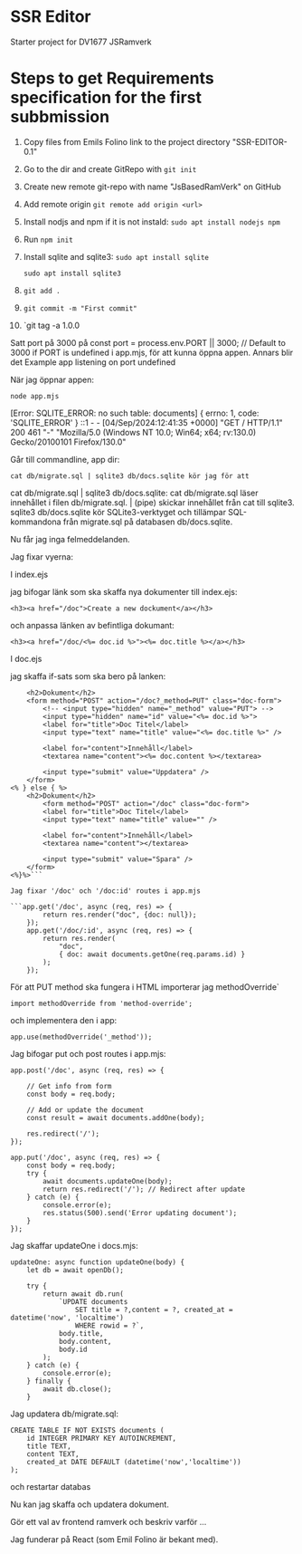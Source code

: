 # SSR Editor

Starter project for DV1677 JSRamverk

# Steps to get Requirements specification for the first subbmission

1. Copy files from Emils Folino link to the project directory "SSR-EDITOR-0.1"

2. Go to the dir and create GitRepo with `git init`

3. Create new remote git-repo with name "JsBasedRamVerk" on GitHub

4. Add remote origin `git remote add origin <url>`

5. Install nodjs and npm if it is not instald:
    `sudo apt install nodejs npm`

6. Run `npm init`

7. Install sqlite and sqlite3:
    `sudo apt install sqlite`

    `sudo apt install sqlite3`

8. `git add .`
9. `git commit -m "First commit"`
10. `git tag -a 1.0.0

Satt port på 3000 på const port = process.env.PORT || 3000; // Default to 3000 if PORT is undefined i app.mjs, för att kunna öppna appen. Annars blir det Example app listening on port undefined

När jag öppnar appen:

`node app.mjs`

[Error: SQLITE_ERROR: no such table: documents] { errno: 1, code: 'SQLITE_ERROR' } ::1 - - [04/Sep/2024:12:41:35 +0000] "GET / HTTP/1.1" 200 461 "-" "Mozilla/5.0 (Windows NT 10.0; Win64; x64; rv:130.0) Gecko/20100101 Firefox/130.0"

Går till commandline, app dir:

`cat db/migrate.sql | sqlite3 db/docs.sqlite kör jag för att`

cat db/migrate.sql | sqlite3 db/docs.sqlite: cat db/migrate.sql läser innehållet i filen db/migrate.sql. | (pipe) skickar innehållet från cat till sqlite3. sqlite3 db/docs.sqlite kör SQLite3-verktyget och tillämpar SQL-kommandona från migrate.sql på databasen db/docs.sqlite.

Nu får jag inga felmeddelanden.

Jag fixar vyerna:

I index.ejs

jag bifogar länk som ska skaffa nya dokumenter till index.ejs:

`<h3><a href="/doc">Create a new dockument</a></h3>`

och anpassa länken av befintliga dokumant:

`<h3><a href="/doc/<%= doc.id %>"><%= doc.title %></a></h3>`

I doc.ejs

jag skaffa if-sats som ska bero på lanken: 

```<% if (doc) { %>
    <h2>Dokument</h2>
    <form method="POST" action="/doc?_method=PUT" class="doc-form">
        <!-- <input type="hidden" name="_method" value="PUT"> -->
        <input type="hidden" name="id" value="<%= doc.id %>">
        <label for="title">Doc Titel</label>
        <input type="text" name="title" value="<%= doc.title %>" />
    
        <label for="content">Innehåll</label>
        <textarea name="content"><%= doc.content %></textarea>
    
        <input type="submit" value="Uppdatera" />
    </form>   
<% } else { %>
    <h2>Dokument</h2>
        <form method="POST" action="/doc" class="doc-form">
        <label for="title">Doc Titel</label>
        <input type="text" name="title" value="" />

        <label for="content">Innehåll</label>
        <textarea name="content"></textarea>

        <input type="submit" value="Spara" />
    </form>
<%}%>```

Jag fixar '/doc' och '/doc:id' routes i app.mjs

```app.get('/doc', async (req, res) => {
        return res.render("doc", {doc: null});
    });
    app.get('/doc/:id', async (req, res) => {
        return res.render(
            "doc",
            { doc: await documents.getOne(req.params.id) }
        );
    });
```

För att PUT method ska fungera i HTML importerar jag methodOverride`

`import methodOverride from 'method-override';`

och implementera den i app:

`app.use(methodOverride('_method'));`

Jag bifogar put och post routes i app.mjs:

```
app.post('/doc', async (req, res) => {

    // Get info from form
    const body = req.body;

    // Add or update the document
    const result = await documents.addOne(body);

    res.redirect('/');
});

app.put('/doc', async (req, res) => {
    const body = req.body;
    try {
        await documents.updateOne(body);
        return res.redirect('/'); // Redirect after update
    } catch (e) {
        console.error(e);
        res.status(500).send('Error updating document');
    }
});
```

Jag skaffar updateOne i docs.mjs:

```
updateOne: async function updateOne(body) {
    let db = await openDb();

    try {
        return await db.run(
            `UPDATE documents 
                SET title = ?,content = ?, created_at = datetime('now', 'localtime') 
                WHERE rowid = ?`,
            body.title,
            body.content,
            body.id
        );
    } catch (e) {
        console.error(e);
    } finally {
        await db.close();
    }
```
Jag updatera db/migrate.sql:

```
CREATE TABLE IF NOT EXISTS documents (
    id INTEGER PRIMARY KEY AUTOINCREMENT,
    title TEXT,
    content TEXT,
    created_at DATE DEFAULT (datetime('now','localtime'))
);
```
och restartar databas

Nu kan jag skaffa och updatera dokument.

Gör ett val av frontend ramverk och beskriv varför ... 

Jag funderar på React (som Emil Folino är bekant med).  